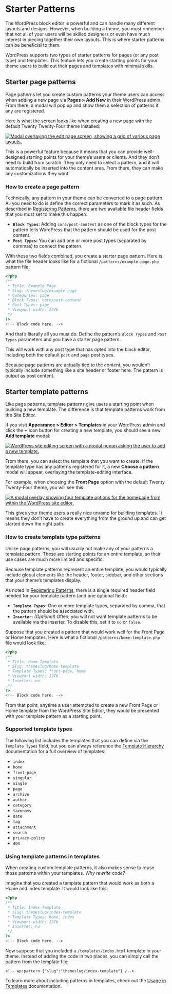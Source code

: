 # Starter Patterns

The WordPress block editor is powerful and can handle many different layouts and designs. However, when building a theme, you must remember that not all of your users will be skilled designers or even have much interest in piecing together their own layouts. This is where starter patterns can be beneficial to them.

WordPress supports two types of starter patterns for pages (or any post type) and templates. This feature lets you create starting points for your theme users to build out their pages and templates with minimal skills.

## Starter page patterns

Page patterns let you create custom patterns your theme users can access when adding a new page via **Pages > Add New** in their WordPress admin. From there, a modal will pop up and show them a selection of patterns if any are registered.

Here is what the screen looks like when creating a new page with the default Twenty Twenty-Four theme installed:

[![Modal overlaying the edit page screen, showing a grid of various page layouts.](https://i0.wp.com/developer.wordpress.org/files/2024/04/starter-page-pattern-tt4.webp?resize=2048%2C1061&ssl=1)](https://i0.wp.com/developer.wordpress.org/files/2024/04/starter-page-pattern-tt4.webp?ssl=1)

This is a powerful feature because it means that you can provide well-designed starting points for your theme’s users or clients. And they don’t need to build from scratch. They only need to select a pattern, and it will automatically be inserted into the content area. From there, they can make any customizations they want.

### How to create a page pattern

Technically, any pattern in your theme can be converted to a page pattern. All you need to do is define the correct parameters to mark it as such. As described in [Registering Patterns](https://developer.wordpress.org/themes/patterns/registering-patterns/), there are two available file header fields that you must set to make this happen:

*   **`Block Types`:** Adding `core/post-content` as one of the block types for the pattern tells WordPress that the pattern should be used for the post content.
*   **`Post Types`:** You can add one or more post types (separated by commas) to connect the pattern.

With these two fields combined, you create a starter page pattern. Here is what the file header looks like for a fictional `/patterns/example-page.php` pattern file:

```php
<?php
/**
 * Title: Example Page
 * Slug: themeslug/example-page
 * Categories: page
 * Block Types: core/post-content
 * Post Types: page
 * Viewport width: 1376
 */
?>
<!-- Block code here. -->
```

And that’s literally all you must do. Define the pattern’s `Block Types` and `Post Types` parameters and you have a starter page pattern. 

This will work with any post type that has opted into the block editor, including both the default `post` and `page` post types.

Because page patterns are actually tied to the content, you wouldn’t typically include something like a site header or footer here. The pattern is output as post content.

## Starter template patterns

Like page patterns, template patterns give users a starting point when building a new template. The difference is that template patterns work from the Site Editor.

If you visit **Appearance > Editor > Templates** in your WordPress admin and click the **+** icon button for creating a new template, you should see a new **Add template** modal:

[![WordPress site editing screen with a modal popup asking the user to add a new template.](https://i0.wp.com/developer.wordpress.org/files/2024/04/add-template.webp?resize=2048%2C1060&ssl=1)](https://i0.wp.com/developer.wordpress.org/files/2024/04/add-template.webp?ssl=1)

From there, you can select the template that you want to create. If the template type has any patterns registered for it, a new **Choose a pattern** modal will appear, overlaying the template-editing interface.

For example, when choosing the **Front Page** option with the default Twenty Twenty-Four theme, you will see this:

[![A modal overlay showing four template options for the homepage from within the WordPress site editor.](https://i0.wp.com/developer.wordpress.org/files/2024/04/starter-template-patterns-tt4.webp?resize=2048%2C1061&ssl=1)](https://i0.wp.com/developer.wordpress.org/files/2024/04/starter-template-patterns-tt4.webp?ssl=1)

This gives your theme users a really nice onramp for building templates. It means they don’t have to create everything from the ground up and can get started down the right path.

### How to create template type patterns

Unlike page patterns, you will usually not make any of your patterns a template pattern. These are starting points for an entire template, so their use cases are much more limited and specific.

Because template patterns represent an entire template, you would typically include global elements like the header, footer, sidebar, and other sections that your theme’s templates display.

As noted in [Registering Patterns](https://developer.wordpress.org/themes/patterns/registering-patterns/), there is a single required header field needed for your template pattern (and one optional field):

*   **`Template Types`:** One or more template types, separated by comma, that the pattern should be associated with.
*   **`Inserter`:** *(Optional)* Often, you will not want template patterns to be available via the inserter. To disable this, set it to `no` or `false`.

Suppose that you created a pattern that would work well for the Front Page or Home templates. Here is what a fictional `/patterns/home-template.php` file would look like:

```php
<?php
/**
 * Title: Home Template
 * Slug: themeslug/home-template
 * Template Types: front-page, home
 * Viewport width: 1376
 * Inserter: no
 */
?>
<!-- Block code here. -->
```

From that point, anytime a user attempted to create a new Front Page or Home template from the WordPress Site Editor, they would be presented with your template pattern as a starting point.

### Supported template types

The following list includes the templates that you can define via the `Template Types` field, but you can always reference the [Template Hierarchy](https://developer.wordpress.org/themes/templates/template-hierarchy/) documentation for a full overview of templates:

*   `index`
*   `home`
*   `front-page`
*   `singular`
*   `single`
*   `page`
*   `archive`
*   `author`
*   `category`
*   `taxonomy`
*   `date`
*   `tag`
*   `attachment`
*   `search`
*   `privacy-policy`
*   `404`

### Using template patterns in templates

When creating custom template patterns, it also makes sense to reuse those patterns within your templates. *Why rewrite code?*

Imagine that you created a template pattern that would work as both a Home and Index template. It would look like this:

```php
<?php
/**
 * Title: Index Template
 * Slug: themeslug/index-template
 * Template Types: home, index
 * Viewport width: 1376
 * Inserter: no
 */
?>
<!-- Block code here. -->
```

Now suppose that you included a `/templates/index.html` template in your theme. Instead of adding the code in two places, you can simply call the pattern from the template file:

```markup
<!-- wp:pattern {"slug":"themeslug/index-template"} /-->
```

To learn more about including patterns in templates, check out the [Usage in Templates](https://developer.wordpress.org/themes/patterns/usage-in-templates/) documentation.
